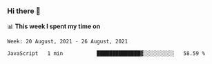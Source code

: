 ### Hi there 👋

📊 __This week I spent my time on__
<!--START_SECTION:waka-->
```text
Week: 20 August, 2021 - 26 August, 2021

JavaScript   1 min           ██████████████▓░░░░░░░░░░   58.59 % 
```
<!--END_SECTION:waka-->
<!--
**SREEHARI-M-S/SREEHARI-M-S** is a ✨ _special_ ✨ repository because its `README.md` (this file) appears on your GitHub profile.

Here are some ideas to get you started:

- 🔭 I’m currently working on ...
- 🌱 I’m currently learning ...
- 👯 I’m looking to collaborate on ...
- 🤔 I’m looking for help with ...
- 💬 Ask me about ...
- 📫 How to reach me: ...
- 😄 Pronouns: ...
- ⚡ Fun fact: ...
-->
